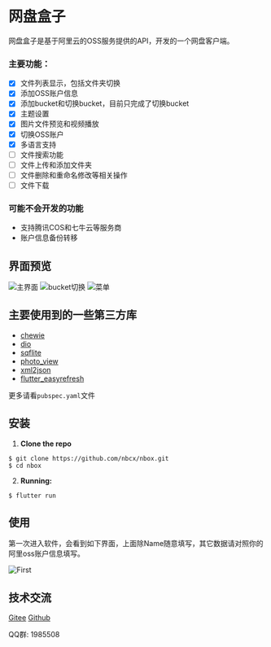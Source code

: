 # 网盘盒子

网盘盒子是基于阿里云的OSS服务提供的API，开发的一个网盘客户端。

### 主要功能：

- [x] 文件列表显示，包括文件夹切换
- [x] 添加OSS账户信息
- [x] 添加bucket和切换bucket，目前只完成了切换bucket
- [x] 主题设置
- [x] 图片文件预览和视频播放
- [x] 切换OSS账户
- [x] 多语言支持
- [ ] 文件搜索功能
- [ ] 文件上传和添加文件夹
- [ ] 文件删除和重命名修改等相关操作
- [ ] 文件下载

### 可能不会开发的功能
- 支持腾讯COS和七牛云等服务商
- 账户信息备份转移

## 界面预览

![主界面](https://img.nb.cx/art/nbox/a.png)
![bucket切换](https://img.nb.cx/art/nbox/b.png)
![菜单](https://img.nb.cx/art/nbox/c.png)


## 主要使用到的一些第三方库

* [chewie](https://github.com/brianegan/chewie)
* [dio](https://github.com/flutterchina/dio)
* [sqflite](https://github.com/tekartik/sqflite.git)
* [photo_view](https://github.com/renancaraujo/photo_view)
* [xml2json](https://github.com/shamblett/xml2json)
* [flutter_easyrefresh](https://github.com/xuelongqy/flutter_easyrefresh)

更多请看`pubspec.yaml`文件

## 安装

1. **Clone the repo**

```
$ git clone https://github.com/nbcx/nbox.git
$ cd nbox
```

2. **Running:**

```
$ flutter run
```

## 使用
第一次进入软件，会看到如下界面，上面除Name随意填写，其它数据请对照你的阿里oss账户信息填写。

![First](https://img.nb.cx/art/nbox/d.png)


## 技术交流

[Gitee](https://gitee.com/nbcx/nbox)
[Github](https://github.com/nbcx/nbox) 

QQ群: 1985508